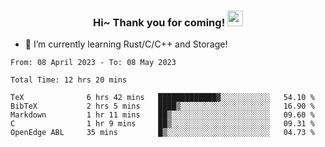 <h3 align="center">
    Hi~ Thank you for coming!
    <img src="https://media.giphy.com/media/hvRJCLFzcasrR4ia7z/giphy.gif" width="25px">
</h3>

<!--
**pineapple-man/pineapple-man** is a ✨ _special_ ✨ repository because its `README.md` (this file) appears on your GitHub profile.

Here are some ideas to get you started:
- 🔭 I’m currently working on ...
- 🤔 I’m looking for help with ...
- 💬 Ask me about ...
- 📫 How to reach me: ...
- 😄 Pronouns: ...
- ⚡ Fun fact: 
- 👯 I’m looking to collaborate on kubernetes
-->
- 🌱 I’m currently learning Rust/C/C++ and Storage!

<!--START_SECTION:waka-->

```text
From: 08 April 2023 - To: 08 May 2023

Total Time: 12 hrs 20 mins

TeX              6 hrs 42 mins   █████████████▓░░░░░░░░░░░   54.10 %
BibTeX           2 hrs 5 mins    ████▒░░░░░░░░░░░░░░░░░░░░   16.90 %
Markdown         1 hr 11 mins    ██▒░░░░░░░░░░░░░░░░░░░░░░   09.60 %
C                1 hr 9 mins     ██▒░░░░░░░░░░░░░░░░░░░░░░   09.31 %
OpenEdge ABL     35 mins         █▒░░░░░░░░░░░░░░░░░░░░░░░   04.73 %
```

<!--END_SECTION:waka-->
